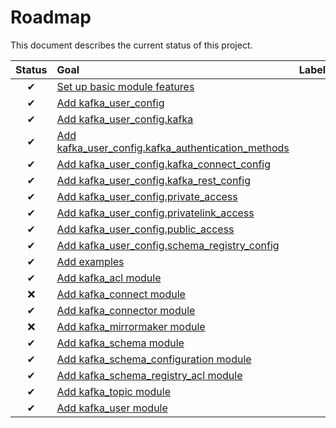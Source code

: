 # Roadmap

This document describes the current status of this project.


| Status | Goal | Labels | 
| :---: | :--- | --- | 
| ✔ | [Set up basic module features]() || 
| ✔ | [Add kafka_user_config]() ||
| ✔ | [Add kafka_user_config.kafka]() ||
| ✔ | [Add kafka_user_config.kafka_authentication_methods]() ||
| ✔ | [Add kafka_user_config.kafka_connect_config]() ||
| ✔ | [Add kafka_user_config.kafka_rest_config]() ||
| ✔ | [Add kafka_user_config.private_access]() ||
| ✔ | [Add kafka_user_config.privatelink_access]() ||
| ✔ | [Add kafka_user_config.public_access]() ||
| ✔ | [Add kafka_user_config.schema_registry_config]() ||
| ✔ | [Add examples]() ||
| ✔ | [Add kafka_acl module]() ||
| ❌ | [Add kafka_connect module]() ||
| ✔ | [Add kafka_connector module]() ||
| ❌ | [Add kafka_mirrormaker module]() ||
| ✔ | [Add kafka_schema module]() ||
| ✔ | [Add kafka_schema_configuration module]() ||
| ✔ | [Add kafka_schema_registry_acl module]() ||
| ✔ | [Add kafka_topic module]() ||
| ✔ | [Add kafka_user module]() ||
